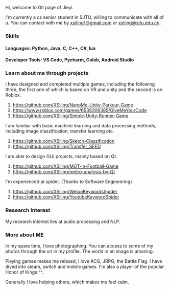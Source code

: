 Hi, welcome to Git page of Jieyi.

I'm currently a cs senior student in SJTU, willing to communicate with all of u. You can contact with me by xsiling1@gmail.com or xsiling@sjtu.edu.cn.
### Skills
#### Languages: Python, Java, C, C++, C\#, lua
#### Developer Tools: VS Code, Pycharm, Colab, Android Studio


### Learn about me through projects
  I have designed and completed multiple games, including the following three, the first one of which is based on VR and unity and the second is on Roblox.
1. https://github.com/XSiling/NanoMe-Unity-Parkour-Game
2. https://www.roblox.com/games/6538306385/GiveMeYourCode
3. https://github.com/XSiling/Simple-Unity-Runner-Game

  I am familiar with basic machine learning and data processing methods, including image classification, transfer learning etc.
1. https://github.com/XSiling/Sketch-Classification
2. https://github.com/XSiling/Transfer_SEED


  I am able to design GUI projects, mainly based on Qt.
1. https://github.com/XSiling/MOT-in-Football-Game
2. https://github.com/XSiling/metro-analysis-by-Qt
  
  I'm experienced at spider. (Thanks to Software Engineering)
1. https://github.com/XSiling/WeiboKeywordsSpider
2. https://github.com/XSiling/YoutubeKeywordSpider



### Research Interest
My research interest lies at audio processing and NLP.


### More about ME
In my spare time, I love photographing. You can access to some of my photos through the url in my profile. The world in an image is amazing.

Playing games makes me relaxed, I love ACG, JRPG, the Battle Flag. I have dived into steam, switch and mobile games. I'm also a player of the popular Honor of Kings ^^.

Generally I love helping others, which makes me feel calm.
